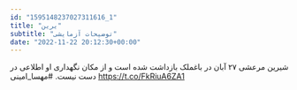 ```yaml
---
id: "1595148237027311616_1"
title: "یرین"
subtitle: "توضیحات آزمایشی"
date: "2022-11-22 20:12:30+00:00"
---
```

شیرین مرعشی ۲۷ آبان در باغملک بازداشت شده است و از مکان نگهداری او اطلاعی در دست نیست.
#مهسا_امینی https://t.co/FkRiuA6ZA1
